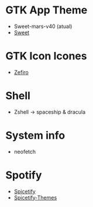 # GTK App Theme
* Sweet-mars-v40 (atual)
* [Sweet](https://www.gnome-look.org/p/1253385/) 

# GTK Icon Icones
* [Zefiro](https://github.com/zayronxio/Zafiro-icons)

# Shell
* Zshell -> spaceship & dracula 

# System info
* neofetch

# Spotify 
* [Spicetify](https://github.com/khanhas/spicetify-cli)
* [Spicetify-Themes](https://github.com/morpheusthewhite/spicetify-themes)

